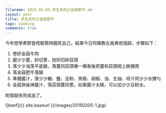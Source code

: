 ```yaml
---
filename: 2015-02-05-求生系列之金菇肥牛.md
layout: post
title: 求生系列之金菇肥牛
tags: Cooking
comments: true
---
```

今年想學煮野食唔駛第時餓死自己，結果今日阿媽教左我煮呢個餸，步驟如下：

1. 卷好金菇牛肉
2. 磨少少薑，斜切蔥，拍同切碎蒜頭
3. 落少少油落平底鍋，落薑同蒜頭爆一爆香後把薑和蒜頭撈上碗備用
4. 落金菇肥牛落鍋
5. 準備醬汁，落少少糖、鹽，豆粉、黑椒、胡椒、油、生抽、喼汁同少少水攪勻
6. 金菇熟後淋醬汁，落蒜頭薑同蔥。如果醬汁太稀，可以加少少豆粉水。

呢個就係完成品了。

![beef]({{ site.baseurl }}/images/20150205-1.jpg)

